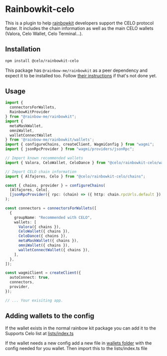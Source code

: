 # Rainbowkit-celo

This is a plugin to help [rainbowkit](https://www.rainbowkit.com/docs) developers support the CELO protocol faster.
It includes the chain information as well as the main CELO wallets (Valora, Celo Wallet, Celo Terminal...).

## Installation

```sh
npm install @celo/rainbowkit-celo
```

This package has `@rainbow-me/rainbowkit` as a peer dependency and expect it to be installed too. Follow [their instructions](https://www.rainbowkit.com/docs/installation) if that's not done yet.

## Usage

```ts
import {
  connectorsForWallets,
  RainbowKitProvider
} from "@rainbow-me/rainbowkit";
import { 
  metaMaskWallet, 
  omniWallet, 
  walletConnectWallet 
} from '@rainbow-me/rainbowkit/wallets';
import { configureChains, createClient, WagmiConfig } from "wagmi";
import { jsonRpcProvider } from "wagmi/providers/jsonRpc";

// Import known recommended wallets
import { Valora, CeloWallet, CeloDance } from "@celo/rainbowkit-celo/wallets";

// Import CELO chain information
import { Alfajores, Celo } from "@celo/rainbowkit-celo/chains";

const { chains, provider } = configureChains(
  [Alfajores, Celo],
  [jsonRpcProvider({ rpc: (chain) => ({ http: chain.rpcUrls.default }) })]
);

const connectors = connectorsForWallets([
  {
    groupName: "Recommended with CELO",
    wallets: [
      Valora({ chains }),
      CeloWallet({ chains }),
      CeloDance({ chains }),
      metaMaskWallet({ chains }),
      omniWallet({ chains }),
      walletConnectWallet({ chains }),
    ],
  },
]);

const wagmiClient = createClient({
  autoConnect: true,
  connectors,
  provider,
});

// ... Your exisiting app.
```


## Adding wallets to the config 

If the wallet exists in the normal rainbow kit package you can add it to the Supports Celo list at [lists/index.ts](https://github.com/celo-org/rainbowkit-celo/blob/main/packages/rainbowkit-celo/lists/index.ts) 

If the wallet needs a new config add a new file in [wallets folder](https://github.com/celo-org/rainbowkit-celo/tree/main/packages/rainbowkit-celo/wallets) with the config needed for you wallet. Then import this to the lists/index.ts file 
